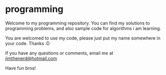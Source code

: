 programming
===========

Welcome to my programming repository. You can find my solutions to programming problems, and also sample code for algorithms i am learning.

You are welcomed to use my code, please just put my name somewhere in your code. Thanks :D

If you have any questions or comments, email me at jimthenerd@hotmail.com

Have fun bros!
